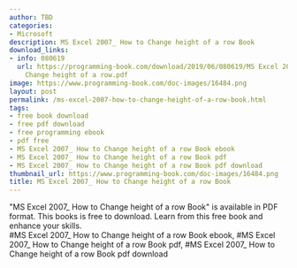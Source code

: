```yaml
---
author: TBD
categories:
- Microsoft
description: MS Excel 2007_ How to Change height of a row Book
download_links:
- info: 080619
  url: https://programming-book.com/download/2019/06/080619/MS Excel 2007_ How to
    Change height of a row.pdf
image: https://www.programming-book.com/doc-images/16484.png
layout: post
permalink: /ms-excel-2007-how-to-change-height-of-a-row-book.html
tags:
- free book download
- free pdf download
- free programming ebook
- pdf free
- MS Excel 2007_ How to Change height of a row Book ebook
- MS Excel 2007_ How to Change height of a row Book pdf
- MS Excel 2007_ How to Change height of a row Book pdf download
thumbnail_url: https://www.programming-book.com/doc-images/16484.png
title: MS Excel 2007_ How to Change height of a row Book
---
```


 
<div class="item-desc text-justify">
  "MS Excel 2007_ How to Change height of a row Book" is available in PDF format. This books is free to download. Learn from this free book and enhance your skills.
  <br>
  #MS Excel 2007_ How to Change height of a row Book ebook, #MS Excel 2007_ How to Change height of a row Book pdf, #MS Excel 2007_ How to Change height of a row Book pdf download
</div>